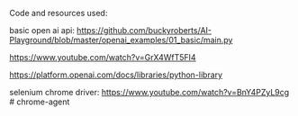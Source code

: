 
Code and resources used:

basic open ai api:
https://github.com/buckyroberts/AI-Playground/blob/master/openai_examples/01_basic/main.py 

https://www.youtube.com/watch?v=GrX4WfT5FI4 


https://platform.openai.com/docs/libraries/python-library 



selenium chrome driver:
https://www.youtube.com/watch?v=BnY4PZyL9cg # chrome-agent
